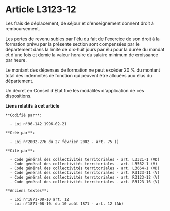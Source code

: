 # Article L3123-12

Les frais de déplacement, de séjour et d'enseignement donnent droit à remboursement.

Les pertes de revenu subies par l'élu du fait de l'exercice de son droit à la formation prévu par la présente section sont
compensées par le département dans la limite de dix-huit jours par élu pour la durée du mandat et d'une fois et demie la
valeur horaire du salaire minimum de croissance par heure.

Le montant des dépenses de formation ne peut excéder 20 % du montant total des indemnités de fonction qui peuvent être
allouées aux élus du département.

Un décret en Conseil d'Etat fixe les modalités d'application de ces dispositions.

**Liens relatifs à cet article**

	**Codifié par**:

	  - Loi n°96-142 1996-02-21

	**Créé par**:

	  - Loi n°2002-276 du 27 février 2002 - art. 75 ()

	**Cité par**:

	  - Code général des collectivités territoriales - art. L3321-1 (VD)
	  - Code général des collectivités territoriales - art. L3562-1 (V)
	  - Code général des collectivités territoriales - art. L3664-1 (VD)
	  - Code général des collectivités territoriales - art. R3123-11 (V)
	  - Code général des collectivités territoriales - art. R3123-12 (V)
	  - Code général des collectivités territoriales - art. R3123-16 (V)

	**Anciens textes**:

	  - Loi n°1871-08-10 art. 12
	  - Loi n°1871-08-10. du 10 août 1871 - art. 12 (Ab)
